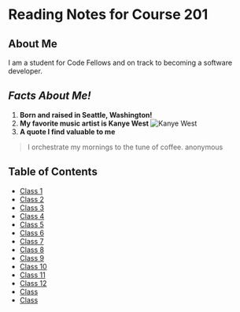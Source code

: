 # Reading Notes for Course 201

## About Me
I am a student for Code Fellows and on track to becoming a software developer.

## *Facts About Me!*
1. **Born and raised in Seattle, Washington!**
2. **My favorite music artist is Kanye West** ![Kanye West](https://static01.nyt.com/images/2018/05/03/arts/02kanyeinterview/merlin_137562693_d29efbc8-3850-46e1-a298-b524ff009eb2-superJumbo.jpg)
3. **A quote I find valuable to me**
> I orchestrate my mornings to the tune of coffee.
> anonymous

## Table of Contents
- [Class 1](class-01.md)
- [Class 2](class-02.md)
- [Class 3](class-03.md)
- [Class 4](class-04.md)
- [Class 5](class-05.md)
- [Class 6](class-06.md)
- [Class 7](class-07.md)
- [Class 8](class-08.md)
- [Class 9](class-09.md)
- [Class 10](class-10.md)
- [Class 11](class-11.md)
- [Class 12](class-12.md)
- [Class]()
- [Class]()